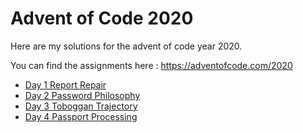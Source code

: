 # Advent of Code 2020
Here are my solutions for the advent of code year 2020.

You can find the assignments here : https://adventofcode.com/2020

- [Day 1 Report Repair](https://github.com/RobbieVerdurme/adventofcode/blob/develop/2020/Assignments/Day1_ReportRepair.md)
- [Day 2 Password Philosophy](https://github.com/RobbieVerdurme/adventofcode/blob/develop/2020/Assignments/Day2_PasswordPhilosophy.md)
- [Day 3 Toboggan Trajectory](https://github.com/RobbieVerdurme/adventofcode/blob/develop/2020/Assignments/Day3_TobogganTrajectory.md)
- [Day 4 Passport Processing]()

